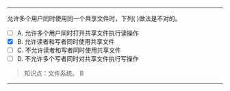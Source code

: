 ---
允许多个用户同时使用同一个共享文件时，下列( )做法是不对的。
- [ ] A. 允许多个用户同时打开共享文件执行读操作 
- [x] B. 允许读者和写者同时使用共享文件 
- [ ] C. 不允许读者和写者同时使用共享文件 
- [ ] D.
不允许多个写者同时对共享文件执行写操作

> 知识点：文件系统。
> B

---